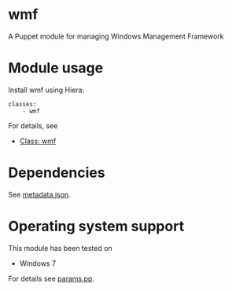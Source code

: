 # wmf

A Puppet module for managing Windows Management Framework

# Module usage

Install wmf using Hiera:

    classes:
        - wmf

For details, see

* [Class: wmf](manifests/init.pp)

# Dependencies

See [metadata.json](metadata.json).

# Operating system support

This module has been tested on

* Windows 7

For details see [params.pp](manifests/params.pp).
